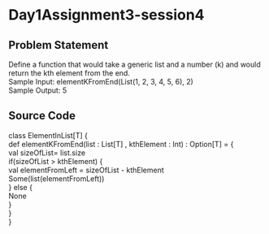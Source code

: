 # Day1Assignment3-session4
## Problem Statement
Define a function that would take a generic list and a number (k) and would return the kth element from the end.  
Sample Input: elementKFromEnd(List(1, 2, 3, 4, 5, 6), 2)  
Sample Output: 5  
## Source Code
class ElementInList[T] {  
  def elementKFromEnd(list : List[T] , kthElement : Int) : Option[T] = {  
      val sizeOfList= list.size  
      if(sizeOfList > kthElement) {  
        val elementFromLeft = sizeOfList - kthElement  
        Some(list(elementFromLeft))  
      } else {  
        None  
      }  
  }  
}  
